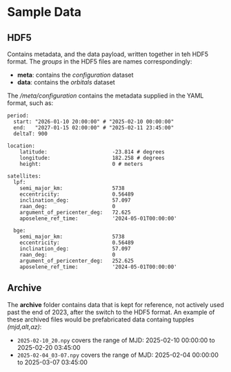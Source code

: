 # Sample Data

## HDF5

Contains metadata, and the data payload, written together in teh HDF5 format. The _groups_
in the HDF5 files are names correspondingly:
* __meta__: contains the _configuration_ dataset
* __data__: contains the _orbitals_ dataset

The _/meta/configuration_ contains the metadata supplied in the YAML format, such as:
```
period:
  start: "2026-01-10 20:00:00" # "2025-02-10 00:00:00"
  end:   "2027-01-15 02:00:00" # "2025-02-11 23:45:00"
  deltaT: 900

location:
    latitude:                     -23.814 # degrees
    longitude:                    182.258 # degrees
    height:                       0 # meters

satellites:
  lpf:
    semi_major_km:                5738
    eccentricity:                 0.56489
    inclination_deg:              57.097
    raan_deg:                     0
    argument_of_pericenter_deg:   72.625
    aposelene_ref_time:           '2024-05-01T00:00:00'

  bge:
    semi_major_km:                5738
    eccentricity:                 0.56489
    inclination_deg:              57.097
    raan_deg:                     0
    argument_of_pericenter_deg:   252.625
    aposelene_ref_time:           '2024-05-01T00:00:00'
```


## Archive

The __archive__ folder contains data that is kept for reference, not actively used past the end
of 2023, after the switch to the HDF5 format. An example of these archived files
would be prefabricated data containg tupples _(mjd,alt,az)_:

* `2025-02-10_20.npy` covers the range of MJD: 2025-02-10 00:00:00 to 2025-02-20 03:45:00
* `2025-02-04_03-07.npy` covers the range of MJD: 2025-02-04 00:00:00 to 2025-03-07 03:45:00
